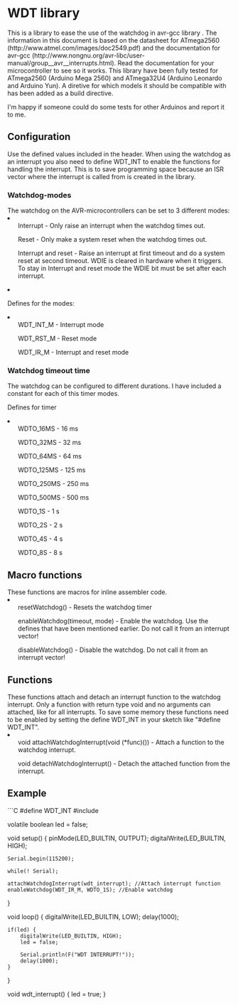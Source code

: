 <h1>WDT library</h1>
This is a library to ease the use of the watchdog in avr-gcc library . The information in this document is based on the datasheet for ATmega2560 (http://www.atmel.com/images/doc2549.pdf) and the documentation for avr-gcc (http://www.nongnu.org/avr-libc/user-manual/group__avr__interrupts.html). Read the documentation for your microcontroller to see so it works. This library have been fully tested for ATmega2560 (Arduino Mega 2560) and ATmega32U4 (Arduino Leonardo and Arduino Yun). A diretive for which models it should be compatible with has been added as a build directive.

I'm happy if someone could do some tests for other Arduinos and report it to me.

<h2>Configuration</h2>
Use the defined values included in the header. When using the watchdog as an interrupt you also need to define WDT_INT to enable the functions for handling the interrupt. This is to save programming space because an ISR vector where the interrupt is called from is created in the library.

<h3>Watchdog-modes</h3>
The watchdog on the AVR-microcontrollers can be set to 3 different modes:<br>
<li>
<ul>Interrupt - Only raise an interrupt when the watchdog times out.</ul>
<ul>Reset - Only make a system reset when the watchdog times out.</ul>
<ul>Interrupt and reset - Raise an interrupt at first timeout and do a system reset at second timeout. WDIE is cleared in hardware when it triggers. To stay in Interrupt and reset mode the WDIE bit must be set after each interrupt.</ul>
<li>

Defines for the modes:<br>
<li>
<ul>WDT_INT_M - Interrupt mode</ul>
<ul>WDT_RST_M - Reset mode</ul>
<ul>WDT_IR_M - Interrupt and reset mode</ul>
</li>

<h3>Watchdog timeout time</h3>
The watchdog can be configured to different durations. I have included a constant
for each of this timer modes.

Defines for timer<br>
<li>
<ul>WDTO_16MS - 16 ms</ul>
<ul>WDTO_32MS - 32 ms</ul>
<ul>WDTO_64MS - 64 ms</ul>
<ul>WDTO_125MS - 125 ms</ul>
<ul>WDTO_250MS - 250 ms</ul>
<ul>WDTO_500MS - 500 ms</ul>
<ul>WDTO_1S - 1 s</ul>
<ul>WDTO_2S - 2 s</ul>
<ul>WDTO_4S - 4 s</ul>
<ul>WDTO_8S - 8 s</ul>
</li>

<h2>Macro functions</h2>
These functions are macros for inline assembler code.

<li>
<ul>resetWatchdog() - Resets the watchdog timer</ul>
<ul>enableWatchdog(timeout, mode) - Enable the watchdog. Use the defines that have been mentioned earlier. Do not call it from an interrupt vector!</ul>
<ul>disableWatchdog() - Disable the watchdog. Do not call it from an interrupt vector!</ul>
</li>

<h2>Functions</h2>
These functions attach and detach an interrupt function to the watchdog interrupt. Only a
function with return type void and no arguments can attached, like for all interrupts. To
save some memory these functions need to be enabled by setting the define WDT_INT in your
sketch like "#define WDT_INT".

<li>
<ul>void attachWatchdogInterrupt(void (*func)()) - Attach a function to the watchdog interrupt.</ul>
<ul>void detachWatchdogInterrupt() - Detach the attached function from the interrupt.</ul>
</li>

<h2>Example</h2>
```C
#define WDT_INT
#include <watchdog.h>

volatile boolean led = false;

void setup() {
    pinMode(LED_BUILTIN, OUTPUT);
    digitalWrite(LED_BUILTIN, HIGH);
    
    Serial.begin(115200);
    
    while(! Serial);
    
    attachWatchdogInterrupt(wdt_interrupt); //Attach interrupt function
    enableWatchdog(WDT_IR_M, WDTO_1S); //Enable watchdog
}

void loop() {
    digitalWrite(LED_BUILTIN, LOW);
    delay(1000);
    
    if(led) {
        digitalWrite(LED_BUILTIN, HIGH);
        led = false;
        
        Serial.println(F("WDT INTERRUPT!"));
        delay(1000);
    }
}

void wdt_interrupt() {
    led = true;
}
```
